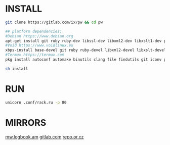 # INSTALL
``` sh
git clone https://gitlab.com/ix/pw && cd pw

## platform dependencies:
#Debian https://www.debian.org
apt-get install git ruby ruby-dev libssl-dev libxml2-dev libxslt1-dev pkg-config python-pygments
#Void https://www.voidlinux.eu
xbps-install base-devel git ruby ruby-devel libxml2-devel libxslt-devel python-Pygments
#Termux https://termux.com
pkg install autoconf automake binutils clang file findutils git iconv pkg-config python ruby ruby-dev libxslt-dev

sh install
```
# RUN
``` sh
unicorn .conf/rack.ru -p 80
```
# MIRRORS
[mw.logbook.am](http://mw.logbook.am/src/pw/)
[gitlab.com](https://gitlab.com/ix/pw)
[repo.or.cz](http://repo.or.cz/www)
